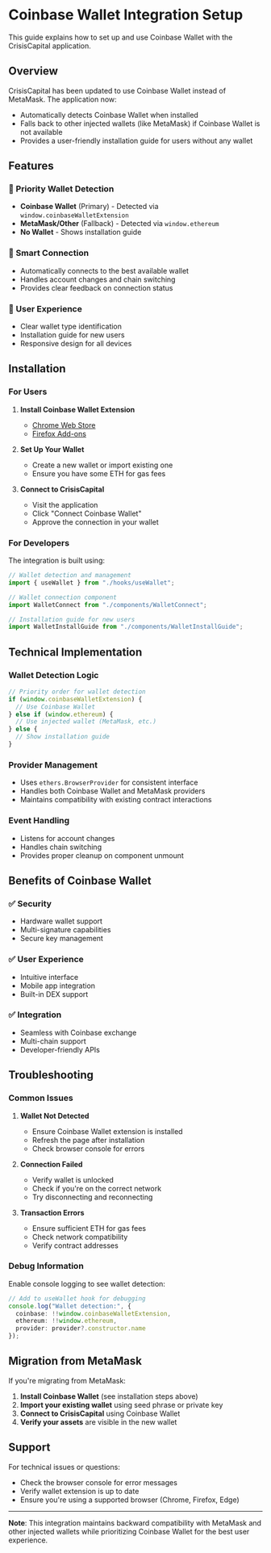 # Coinbase Wallet Integration Setup

This guide explains how to set up and use Coinbase Wallet with the CrisisCapital application.

## Overview

CrisisCapital has been updated to use Coinbase Wallet instead of MetaMask. The application now:
- Automatically detects Coinbase Wallet when installed
- Falls back to other injected wallets (like MetaMask) if Coinbase Wallet is not available
- Provides a user-friendly installation guide for users without any wallet

## Features

### 🎯 Priority Wallet Detection
- **Coinbase Wallet** (Primary) - Detected via `window.coinbaseWalletExtension`
- **MetaMask/Other** (Fallback) - Detected via `window.ethereum`
- **No Wallet** - Shows installation guide

### 🔗 Smart Connection
- Automatically connects to the best available wallet
- Handles account changes and chain switching
- Provides clear feedback on connection status

### 📱 User Experience
- Clear wallet type identification
- Installation guide for new users
- Responsive design for all devices

## Installation

### For Users

1. **Install Coinbase Wallet Extension**
   - [Chrome Web Store](https://chrome.google.com/webstore/detail/coinbase-wallet-extension/hnfanknocfeofbddgcijnmhnfnkdnaad)
   - [Firefox Add-ons](https://addons.mozilla.org/en-US/firefox/addon/coinbase-wallet/)

2. **Set Up Your Wallet**
   - Create a new wallet or import existing one
   - Ensure you have some ETH for gas fees

3. **Connect to CrisisCapital**
   - Visit the application
   - Click "Connect Coinbase Wallet"
   - Approve the connection in your wallet

### For Developers

The integration is built using:

```typescript
// Wallet detection and management
import { useWallet } from "./hooks/useWallet";

// Wallet connection component
import WalletConnect from "./components/WalletConnect";

// Installation guide for new users
import WalletInstallGuide from "./components/WalletInstallGuide";
```

## Technical Implementation

### Wallet Detection Logic

```typescript
// Priority order for wallet detection
if (window.coinbaseWalletExtension) {
  // Use Coinbase Wallet
} else if (window.ethereum) {
  // Use injected wallet (MetaMask, etc.)
} else {
  // Show installation guide
}
```

### Provider Management

- Uses `ethers.BrowserProvider` for consistent interface
- Handles both Coinbase Wallet and MetaMask providers
- Maintains compatibility with existing contract interactions

### Event Handling

- Listens for account changes
- Handles chain switching
- Provides proper cleanup on component unmount

## Benefits of Coinbase Wallet

### ✅ Security
- Hardware wallet support
- Multi-signature capabilities
- Secure key management

### ✅ User Experience
- Intuitive interface
- Mobile app integration
- Built-in DEX support

### ✅ Integration
- Seamless with Coinbase exchange
- Multi-chain support
- Developer-friendly APIs

## Troubleshooting

### Common Issues

1. **Wallet Not Detected**
   - Ensure Coinbase Wallet extension is installed
   - Refresh the page after installation
   - Check browser console for errors

2. **Connection Failed**
   - Verify wallet is unlocked
   - Check if you're on the correct network
   - Try disconnecting and reconnecting

3. **Transaction Errors**
   - Ensure sufficient ETH for gas fees
   - Check network compatibility
   - Verify contract addresses

### Debug Information

Enable console logging to see wallet detection:
```typescript
// Add to useWallet hook for debugging
console.log("Wallet detection:", {
  coinbase: !!window.coinbaseWalletExtension,
  ethereum: !!window.ethereum,
  provider: provider?.constructor.name
});
```

## Migration from MetaMask

If you're migrating from MetaMask:

1. **Install Coinbase Wallet** (see installation steps above)
2. **Import your existing wallet** using seed phrase or private key
3. **Connect to CrisisCapital** using Coinbase Wallet
4. **Verify your assets** are visible in the new wallet

## Support

For technical issues or questions:
- Check the browser console for error messages
- Verify wallet extension is up to date
- Ensure you're using a supported browser (Chrome, Firefox, Edge)

---

**Note**: This integration maintains backward compatibility with MetaMask and other injected wallets while prioritizing Coinbase Wallet for the best user experience.
